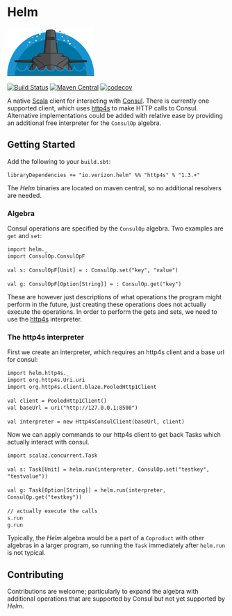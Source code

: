 # Helm

![Logo](docs/src/img/logo.png)

[![Build Status](https://travis-ci.org/Verizon/helm.svg?branch=master)](https://travis-ci.org/Verizon/helm)
[![Maven Central](https://maven-badges.herokuapp.com/maven-central/io.verizon.helm/core_2.11/badge.svg)](https://maven-badges.herokuapp.com/maven-central/io.verizon.helm/core_2.11)
[![codecov](https://codecov.io/gh/Verizon/helm/branch/master/graph/badge.svg)](https://codecov.io/gh/Verizon/helm)

A native [Scala](http://scala-lang.org) client for interacting with [Consul](https://www.consul.io/). There is currently one supported client, which uses [http4s](http://http4s.org) to make HTTP calls to Consul. Alternative implementations could be added with relative ease by providing an additional free interpreter for the `ConsulOp` algebra.

## Getting Started

Add the following to your `build.sbt`:

    libraryDependencies += "io.verizon.helm" %% "http4s" % "1.3.+"

The *Helm* binaries are located on maven central, so no additional resolvers are needed.

### Algebra

Consul operations are specified by the `ConsulOp` algebra.  Two
examples are `get` and `set`:

```
import helm._
import ConsulOp.ConsulOpF

val s: ConsulOpF[Unit] = : ConsulOp.set("key", "value")

val g: ConsulOpF[Option[String]] = : ConsulOp.get("key")
```

These are however just descriptions of what operations the program might perform in the future, just creating these operations does not
actually execute the operations. In order to perform the gets and sets, we need to use the [http4s](http://http4s.org) interpreter.

### The http4s interpreter

First we create an interpreter, which requires an http4s client and
a base url for consul:

```
import helm.http4s._
import org.http4s.Uri.uri
import org.http4s.client.blaze.PooledHttp1Client

val client = PooledHttp1Client()
val baseUrl = uri("http://127.0.0.1:8500")

val interpreter = new Http4sConsulClient(baseUrl, client)
```

Now we can apply commands to our http4s client to get back Tasks
which actually interact with consul.

```
import scalaz.concurrent.Task

val s: Task[Unit] = helm.run(interpreter, ConsulOp.set("testkey", "testvalue"))

val g: Task[Option[String]] = helm.run(interpreter, ConsulOp.get("testkey"))

// actually execute the calls
s.run
g.run
```

Typically, the *Helm* algebra would be a part of a `Coproduct` with other algebras in a larger program, so running the `Task` immediately after `helm.run` is not typical.

## Contributing

Contributions are welcome; particularly to expand the algebra with additional operations that are supported by Consul but not yet supported by *Helm*.

